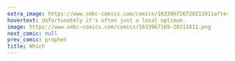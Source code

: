 ```yaml
---
extra_image: https://www.smbc-comics.com/comics/163396726720211011after.png
hovertext: Unfortunately it's often just a local optimum.
image: https://www.smbc-comics.com/comics/1633967169-20211011.png
next_comic: null
prev_comic: prophet
title: Which
---
```


